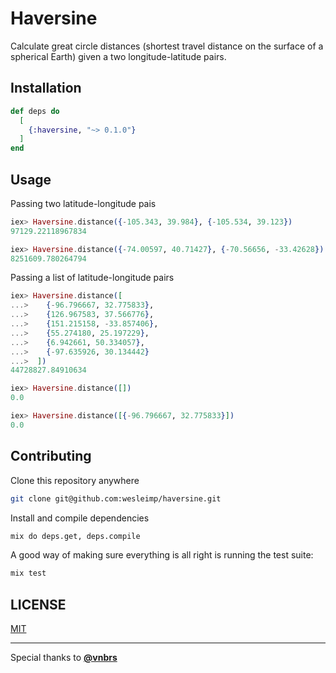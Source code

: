 # Haversine

Calculate great circle distances (shortest travel distance on the surface of a spherical Earth) given a two longitude-latitude pairs.

## Installation

```elixir
def deps do
  [
    {:haversine, "~> 0.1.0"}
  ]
end
```

## Usage

Passing two latitude-longitude pais

```elixir
iex> Haversine.distance({-105.343, 39.984}, {-105.534, 39.123})
97129.22118967834

iex> Haversine.distance({-74.00597, 40.71427}, {-70.56656, -33.42628})
8251609.780264794
```

Passing a list of latitude-longitude pairs

```elixir
iex> Haversine.distance([
...>    {-96.796667, 32.775833},
...>    {126.967583, 37.566776},
...>    {151.215158, -33.857406},
...>    {55.274180, 25.197229},
...>    {6.942661, 50.334057},
...>    {-97.635926, 30.134442}
...>  ])
44728827.84910634

iex> Haversine.distance([])
0.0

iex> Haversine.distance([{-96.796667, 32.775833}])
0.0
```

## Contributing

Clone this repository anywhere

```sh
git clone git@github.com:wesleimp/haversine.git
```

Install and compile dependencies

```sh
mix do deps.get, deps.compile
```

A good way of making sure everything is all right is running the test suite:

```sh
mix test
```

## LICENSE

[MIT](https://github.com/wesleimp/haversine/blob/main/LICENSE)

---

Special thanks to **[@vnbrs](https://github.com/vnbrs)** 